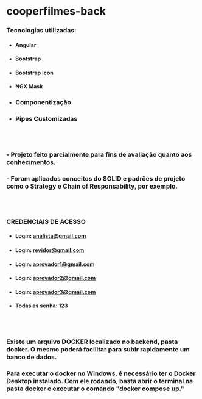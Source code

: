# cooperfilmes-back
### Tecnologias utilizadas:
* #### Angular
* #### Bootstrap
* #### Bootstrap Icon
* #### NGX Mask
* ### Componentização
* ### Pipes Customizadas

<br /><br />

### - Projeto feito parcialmente para fins de avaliação quanto aos conhecimentos.
### - Foram aplicados conceitos do SOLID e padrões de projeto como o Strategy e Chain of Responsability, por exemplo.

<br /><br />

### CREDENCIAIS DE ACESSO
* #### Login: analista@gmail.com
* #### Login: revidor@gmail.com
* #### Login: aprovador1@gmail.com
* #### Login: aprovador2@gmail.com
* #### Login: aprovador3@gmail.com
* #### Todas as senha: 123

<br /><br />

### Existe um arquivo DOCKER localizado no backend, pasta docker. O mesmo poderá facilitar para subir rapidamente um banco de dados.
### Para executar o docker no Windows, é necessário ter o Docker Desktop instalado. Com ele rodando, basta abrir o terminal na pasta docker e executar o comando "docker compose up."